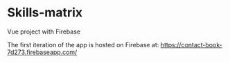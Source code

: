# Skills-matrix
Vue project with Firebase

The first iteration of the app is hosted on Firebase at: https://contact-book-7d273.firebaseapp.com/
